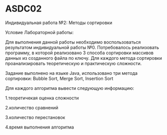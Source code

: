 # ASDC02
Индивидуальная работа №2: Методы сортировки

Условие Лабораторной работы:

Для выполнения данной работы необходимо воспользоваться результатом индивидуальной работы №0.
Потребовалось реализовать программу, в которой реализовано 3 способа сортировки массивов данных из созданного файла по ключу. Для каждого метода сортировки проанализировать теоретическую и практическую сложности.

Задание выполнено на языке Java, использовано три метода сортировки: Bubble Sort, Merge Sort, Insertion Sort

Для каждого алгоритма вывести следующую информацию:

1.теоретичекая оценка сложности

2.количество сравнений

3.количество перестановок

4.время выполнения алгоритма
